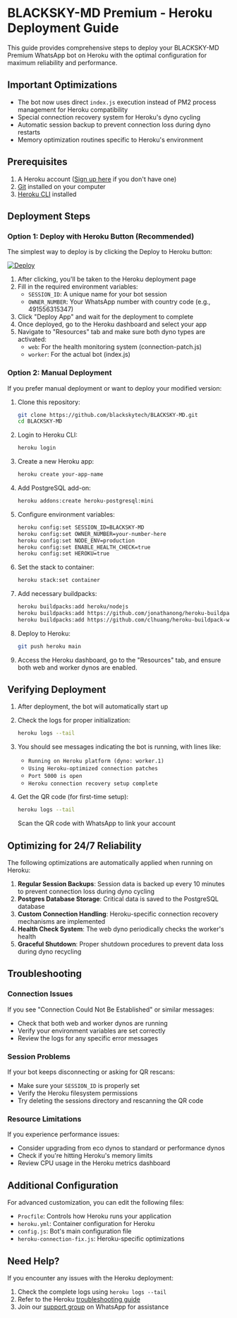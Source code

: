# BLACKSKY-MD Premium - Heroku Deployment Guide

This guide provides comprehensive steps to deploy your BLACKSKY-MD Premium WhatsApp bot on Heroku with the optimal configuration for maximum reliability and performance.

## Important Optimizations

- The bot now uses direct `index.js` execution instead of PM2 process management for Heroku compatibility
- Special connection recovery system for Heroku's dyno cycling
- Automatic session backup to prevent connection loss during dyno restarts
- Memory optimization routines specific to Heroku's environment

## Prerequisites

1. A Heroku account ([Sign up here](https://signup.heroku.com/) if you don't have one)
2. [Git](https://git-scm.com/downloads) installed on your computer
3. [Heroku CLI](https://devcenter.heroku.com/articles/heroku-cli) installed

## Deployment Steps

### Option 1: Deploy with Heroku Button (Recommended)

The simplest way to deploy is by clicking the Deploy to Heroku button:

[![Deploy](https://www.herokucdn.com/deploy/button.svg)](https://heroku.com/deploy?template=https://github.com/blackskytech/BLACKSKY-MD)

1. After clicking, you'll be taken to the Heroku deployment page
2. Fill in the required environment variables:
   - `SESSION_ID`: A unique name for your bot session
   - `OWNER_NUMBER`: Your WhatsApp number with country code (e.g., 491556315347)
3. Click "Deploy App" and wait for the deployment to complete
4. Once deployed, go to the Heroku dashboard and select your app
5. Navigate to "Resources" tab and make sure both dyno types are activated:
   - `web`: For the health monitoring system (connection-patch.js)
   - `worker`: For the actual bot (index.js)

### Option 2: Manual Deployment

If you prefer manual deployment or want to deploy your modified version:

1. Clone this repository:
   ```bash
   git clone https://github.com/blackskytech/BLACKSKY-MD.git
   cd BLACKSKY-MD
   ```

2. Login to Heroku CLI:
   ```bash
   heroku login
   ```

3. Create a new Heroku app:
   ```bash
   heroku create your-app-name
   ```

4. Add PostgreSQL add-on:
   ```bash
   heroku addons:create heroku-postgresql:mini
   ```

5. Configure environment variables:
   ```bash
   heroku config:set SESSION_ID=BLACKSKY-MD
   heroku config:set OWNER_NUMBER=your-number-here
   heroku config:set NODE_ENV=production
   heroku config:set ENABLE_HEALTH_CHECK=true
   heroku config:set HEROKU=true
   ```

6. Set the stack to container:
   ```bash
   heroku stack:set container
   ```

7. Add necessary buildpacks:
   ```bash
   heroku buildpacks:add heroku/nodejs
   heroku buildpacks:add https://github.com/jonathanong/heroku-buildpack-ffmpeg-latest
   heroku buildpacks:add https://github.com/clhuang/heroku-buildpack-webp-binaries.git
   ```

8. Deploy to Heroku:
   ```bash
   git push heroku main
   ```

9. Access the Heroku dashboard, go to the "Resources" tab, and ensure both web and worker dynos are enabled.

## Verifying Deployment

1. After deployment, the bot will automatically start up
2. Check the logs for proper initialization:
   ```bash
   heroku logs --tail
   ```
3. You should see messages indicating the bot is running, with lines like:
   - `Running on Heroku platform (dyno: worker.1)`
   - `Using Heroku-optimized connection patches`
   - `Port 5000 is open`
   - `Heroku connection recovery setup complete`

4. Get the QR code (for first-time setup):
   ```bash
   heroku logs --tail
   ```
   Scan the QR code with WhatsApp to link your account

## Optimizing for 24/7 Reliability

The following optimizations are automatically applied when running on Heroku:

1. **Regular Session Backups**: Session data is backed up every 10 minutes to prevent connection loss during dyno cycling
2. **Postgres Database Storage**: Critical data is saved to the PostgreSQL database
3. **Custom Connection Handling**: Heroku-specific connection recovery mechanisms are implemented
4. **Health Check System**: The web dyno periodically checks the worker's health
5. **Graceful Shutdown**: Proper shutdown procedures to prevent data loss during dyno recycling

## Troubleshooting

### Connection Issues
If you see "Connection Could Not Be Established" or similar messages:
- Check that both web and worker dynos are running
- Verify your environment variables are set correctly
- Review the logs for any specific error messages

### Session Problems
If your bot keeps disconnecting or asking for QR rescans:
- Make sure your `SESSION_ID` is properly set
- Verify the Heroku filesystem permissions
- Try deleting the sessions directory and rescanning the QR code

### Resource Limitations
If you experience performance issues:
- Consider upgrading from eco dynos to standard or performance dynos
- Check if you're hitting Heroku's memory limits
- Review CPU usage in the Heroku metrics dashboard

## Additional Configuration

For advanced customization, you can edit the following files:
- `Procfile`: Controls how Heroku runs your application
- `heroku.yml`: Container configuration for Heroku
- `config.js`: Bot's main configuration file
- `heroku-connection-fix.js`: Heroku-specific optimizations

## Need Help?

If you encounter any issues with the Heroku deployment:
1. Check the complete logs using `heroku logs --tail`
2. Refer to the Heroku [troubleshooting guide](https://devcenter.heroku.com/categories/troubleshooting)
3. Join our [support group](https://chat.whatsapp.com/JS4fmVvB1HC7uiM44J3JPO) on WhatsApp for assistance

